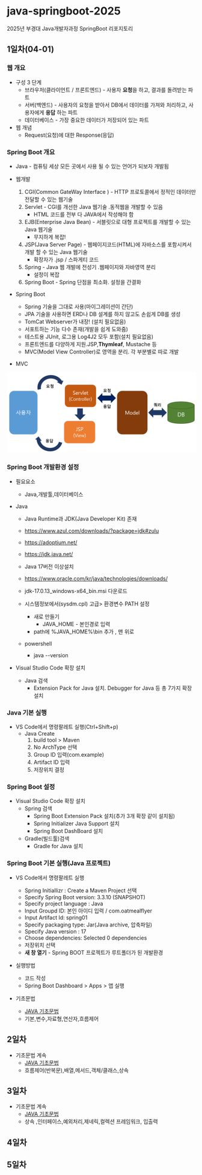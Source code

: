 # java-springboot-2025
2025년 부경대 Java개발자과정 SpringBoot 리포지토리

## 1일차(04-01)

### 웹 개요 
- 구성 3 단계 
    - 브라우저(클라이언트 / 프론트엔드) - 사용자 **요청**을 하고, 결과를 돌려받는 파트 
    - 서버(백엔드) -  사용자의 요청을 받아서 DB에서 데이터를 가져와 처리하고, 사용자에게 **응답** 하는 파트 
    - 데이터베이스 - 가장 중요한 데이터가 저장되어 있는 파트 
- 웹 개념 
    - Request(요청)에 대한 Response(응답)    

### Spring Boot 개요 
- Java - 컴퓨팅 세상 모든 곳에서 사용 될 수 있는 언어가 되보자 개발됨 
- 웹개발
    1. CGI(Common GateWay Interface ) - HTTP 프로토콜에서 정적인 데이터만 전달할 수 있는 웹기술 
    2. Servlet - CGI를 개선한 Java 웹기술 .동적웹을 개발할 수 있음
        - HTML 코드를 전부 다 JAVA에서 작성해야 함 
    3. EJB(Enterprise Java Bean) - 서블릿으로 대형 프로젝트를 개발할 수 있는 Java 웹기술  
        - 무지하게 복잡! 
    4. JSP(Java Server Page) - 웹페이지코드(HTML)에 자바소스를 포함시켜서 개발 할 수 있는 Java 웹기술 
        - 확장자가 .jsp / 스파게티 코드 
    5. Spring - Java 웹 개발에 전성기 .웹페이지와 자바영역 분리
        - 설정이 복잡 
    6. Spring Boot - Spring 단점을 최소화. 설정을 간결화 

- Spring Boot 
  - Spring 기술을 그대로 사용(마이그레이션이 간단)
  - JPA 기술을 사용하면 ERD나 DB 설계를 하지 않고도 손쉽게 DB를 생성 
  - TomCat Webserver가 내장! (설치 필요없음)
  - 서포트하는 기능 다수 존재(개발을 쉽게 도와줌)
  - 테스트용 JUnit, 로그용 Log4J2 모두 포함(설치 필요없음)
  - 프론트엔드를 다양하게 지원.JSP,**Thymleaf**, Mustache 등 
  - MVC(Model View Controller)로 영역을 분리. 각 부분별로 따로 개발 

- MVC 
<img src="./image/sb0001.png" width= "700">

### Spring Boot 개발환경 설정 
- 필요요소 
    - Java,개발툴,데이터베이스 

- Java 
    - Java Runtime과 JDK(Java Developer Kit) 존재
    - https://www.azul.com/downloads/?package=jdk#zulu
    - https://adoptium.net/
    - https://jdk.java.net/

    - Java 17버전 이상설치
    - https://www.oracle.com/kr/java/technologies/downloads/
    - jdk-17.0.13_windows-x64_bin.msi 다운로드

    - 시스템정보에서(sysdm.cpl) 고급> 환경변수 PATH 설정  
       - 새로 만들기 
         - JAVA_HOME - 본인경로 입력 
       - path에 %JAVA_HOME%\bin 추가 , 맨 위로 
    - powershell
      - java --version  
- Visual Studio Code 확장 설치
    - Java 검색 
        - Extension Pack for Java 설치. Debugger for Java 등 총 7가지 확장 설치 

### Java 기본 실행 
- VS Code에서 명령팔레트 실행(Ctrl+Shift+p)
  - Java Create
    1. build tool > Maven 
    2. No ArchType 선택 
    3. Group ID 입력(com.example)
    4. Artifact ID 입력 
    5. 저장위치 결정 

### Spring Boot 설정 
- Visual Studio Code 확장 설치
    - Spring 검색 
       - Spring Boot Extension Pack 설치(추가 3개 확장 같이 설치됨)
       - Spring Initializer Java Support 설치 
       - Spring Boot DashBoard 설치 
    - Gradle(빌드툴)검색
        - Gradle for Java 설치
### Spring Boot 기본 실행(Java 프로젝트)
- VS Code에서 명령팔레트 실행 
    - Spring Initiallizr : Create a Maven Project 선택 
    - Specify Spring Boot version: 3.3.10 (SNAPSHOT) 
    - Specify project language : Java 
    - Input Groupd ID: 본인 아이디 입력 / com.oatmealflyer
    - Input Artifact Id: spring01 
    - Specify packaging type: Jar(Java archive, 압축파일)
    - Specify Java version : 17 
    - Choose dependencies: Selected 0 dependencies
    - 저장위치 선택 
    - **새 창 열기** - Spring BOOT 프로젝트가 루트폴더가 된 개발환경 

- 실행방법 
    - 코드 작성 
    - Spring Boot Dashboard > Apps > 앱 실행

- 기초문법 
    - [JAVA 기초문법](./JAVA_BASIC.md)
    - 기본,변수,자료형,연산자,흐름제어 


## 2일차 
- 기초문법 계속 
    - [JAVA 기초문법](./JAVA_BASIC.md)
    - 흐름제어(반복문),배열,메서드,객체/클래스,상속


## 3일차
- 기초문법 계속 
  - [JAVA 기초문법](./JAVA_BASIC.md)
  - 상속 ,인터페이스,예외처리,제네릭,컬렉션 프레임워크, 입출력   
## 4일차 
## 5일차 

